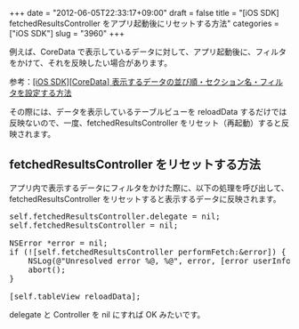 +++
date = "2012-06-05T22:33:17+09:00"
draft = false
title = "[iOS SDK] fetchedResultsController をアプリ起動後にリセットする方法"
categories = ["iOS SDK"]
slug = "3960"
+++

例えば、CoreData で表示しているデータに対して、アプリ起動後に、フィルタをかけて、それを反映したい場合があります。

参考：<a href="http://rakuishi.com/iossdk/3922/" target="_blank">[iOS SDK][CoreData] 表示するデータの並び順・セクション名・フィルタを設定する方法</a>

その際には、データを表示しているテーブルビューを reloadData するだけでは反映ないので、一度、fetchedResultsController をリセット（再起動）すると反映されます。

<h2>fetchedResultsController をリセットする方法</h2>

アプリ内で表示するデータにフィルタをかけた際に、以下の処理を呼び出して、fetchedResultsController をリセットすると表示するデータに反映されます。

<pre class="prettyprint">self.fetchedResultsController.delegate = nil;
self.fetchedResultsController = nil;
    
NSError *error = nil;
if (![self.fetchedResultsController performFetch:&error]) {
    NSLog(@"Unresolved error %@, %@", error, [error userInfo]);
    abort();
}

[self.tableView reloadData];
</pre>

delegate と Controller を nil にすれば OK みたいです。
